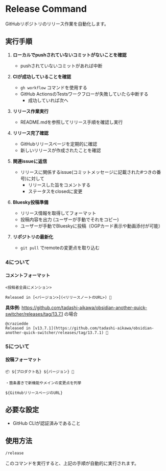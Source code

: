 # Release Command

GitHubリポジトリのリリース作業を自動化します。

## 実行手順

1. **ローカルでpushされていないコミットがないことを確認**
   - pushされていないコミットがあれば中断

2. **CIが成功していることを確認**
   - `gh workflow` コマンドを使用する
   - GitHub ActionsのTestsワークフローが失敗していたら中断する
       - 成功していれば次へ

3. **リリース作業実行**
   - README.mdを参照してリリース手順を確認し実行

4. **リリース完了確認**
   - GitHubリリースページを定期的に確認
   - 新しいリリースが作成されたことを確認

5. **関連issueに返信**
   - リリースに関係するissue(コミットメッセージに記載された#つきの番号)に対して
      - リリースした旨をコメントする
      - ステータスをclosedに変更

6. **Bluesky投稿準備**
   - リリース情報を取得してフォーマット
   - 投稿内容を出力 (ユーザーが手動でそれをコピー)
   - ユーザーが手動でBlueskyに投稿（OGPカード表示や動画添付が可能）

7. **リポジトリの最新化**
   - `git pull` でremoteの変更点を取り込む

### 4について

#### コメントフォーマット

```
<投稿者全員にメンション>

Released in [<バージョン>](<リリースノートのURL>) 🚀 
```

**具体例:** https://github.com/tadashi-aikawa/obsidian-another-quick-switcher/releases/tag/13.7.1 の場合

```
@craziedde 
Released in [v13.7.1](https://github.com/tadashi-aikawa/obsidian-another-quick-switcher/releases/tag/13.7.1) 🚀 
```

### 5について

#### 投稿フォーマット

```
📦 ${プロダクト名} ${バージョン} 🚀

・箇条書きで新機能やメインの変更点を列挙

${GitHubリリースページのURL}
```

## 必要な設定

- GitHub CLIが認証済みであること


## 使用方法

```
/release
```

このコマンドを実行すると、上記の手順が自動的に実行されます。
